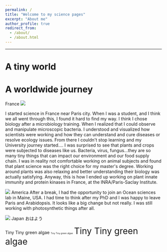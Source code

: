 ```yaml
---
permalink: /
title: "Welcome to my science pages"
excerpt: "About me"
author_profile: true
redirect_from: 
  - /about/
  - /about.html
---
```


---

A tiny world
======


A worldwide journey
======

France 
![](franceflag.png)

I started science in France near Paris city. When I was a student, and I think we all went through this, I found it hard to find my way. I think I chose biology after a microbiology training. When I realized that I could observe and manipulate microscopic bacteria. I understood and visualized how scientists were working and how they can understand and cure diseases or resolve ecology issues. From there I couldn't stop learning and my University journey started....
I was surprised to see that plants and crops were subjected to diseases like us. Bacteria, virus, fungus...they are so many tiny things that can impact our environment and our food supply chain. I was in reality not comfortable working on animal subjects and found that plant science was the right choice for my master's degree. Working around plants was also relaxing and better understanding their biology was actually satisfying. Anyway, this is how I ended up working on plant innate immunity and protein kinases in France, at the INRA/Paris-Saclay Institute.


![](usflag.png)
America
After a break, I had the opportunity to join an Ocean sciences lab in Maine, USA. I had time to think after my PhD and I was happy to leave Paris and Arabidopsis. It looks like a big change but not really. I was still working with photosynthetic things after all.


![](japanflag.png)
Japan
おはよう


Tiny Tiny green algae
<span style="font-size:0.5em;">Tiny Tiny green algae</span>
<span style="font-size:2em;">Tiny Tiny green algae</span>

